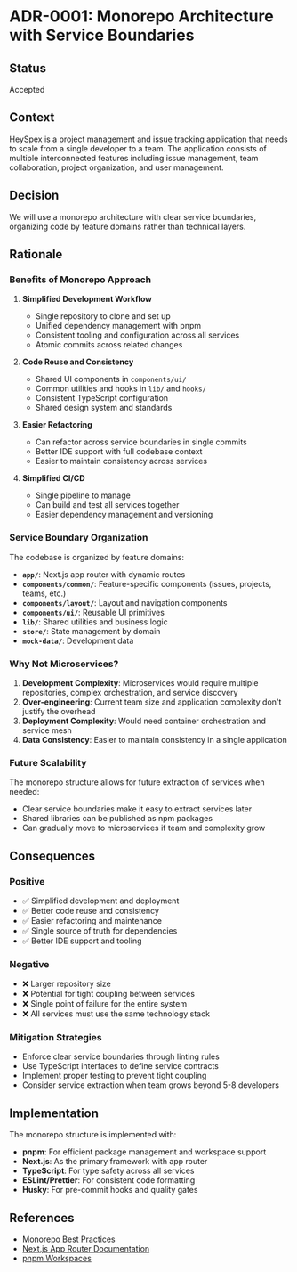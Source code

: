 # ADR-0001: Monorepo Architecture with Service Boundaries

## Status

Accepted

## Context

HeySpex is a project management and issue tracking application that needs to scale from a single developer to a team. The application consists of multiple interconnected features including issue management, team collaboration, project organization, and user management.

## Decision

We will use a monorepo architecture with clear service boundaries, organizing code by feature domains rather than technical layers.

## Rationale

### Benefits of Monorepo Approach

1. **Simplified Development Workflow**

   - Single repository to clone and set up
   - Unified dependency management with pnpm
   - Consistent tooling and configuration across all services
   - Atomic commits across related changes

2. **Code Reuse and Consistency**

   - Shared UI components in `components/ui/`
   - Common utilities and hooks in `lib/` and `hooks/`
   - Consistent TypeScript configuration
   - Shared design system and standards

3. **Easier Refactoring**

   - Can refactor across service boundaries in single commits
   - Better IDE support with full codebase context
   - Easier to maintain consistency across services

4. **Simplified CI/CD**
   - Single pipeline to manage
   - Can build and test all services together
   - Easier dependency management and versioning

### Service Boundary Organization

The codebase is organized by feature domains:

- **`app/`**: Next.js app router with dynamic routes
- **`components/common/`**: Feature-specific components (issues, projects, teams, etc.)
- **`components/layout/`**: Layout and navigation components
- **`components/ui/`**: Reusable UI primitives
- **`lib/`**: Shared utilities and business logic
- **`store/`**: State management by domain
- **`mock-data/`**: Development data

### Why Not Microservices?

1. **Development Complexity**: Microservices would require multiple repositories, complex orchestration, and service discovery
2. **Over-engineering**: Current team size and application complexity don't justify the overhead
3. **Deployment Complexity**: Would need container orchestration and service mesh
4. **Data Consistency**: Easier to maintain consistency in a single application

### Future Scalability

The monorepo structure allows for future extraction of services when needed:

- Clear service boundaries make it easy to extract services later
- Shared libraries can be published as npm packages
- Can gradually move to microservices if team and complexity grow

## Consequences

### Positive

- ✅ Simplified development and deployment
- ✅ Better code reuse and consistency
- ✅ Easier refactoring and maintenance
- ✅ Single source of truth for dependencies
- ✅ Better IDE support and tooling

### Negative

- ❌ Larger repository size
- ❌ Potential for tight coupling between services
- ❌ Single point of failure for the entire system
- ❌ All services must use the same technology stack

### Mitigation Strategies

- Enforce clear service boundaries through linting rules
- Use TypeScript interfaces to define service contracts
- Implement proper testing to prevent tight coupling
- Consider service extraction when team grows beyond 5-8 developers

## Implementation

The monorepo structure is implemented with:

- **pnpm**: For efficient package management and workspace support
- **Next.js**: As the primary framework with app router
- **TypeScript**: For type safety across all services
- **ESLint/Prettier**: For consistent code formatting
- **Husky**: For pre-commit hooks and quality gates

## References

- [Monorepo Best Practices](https://monorepo.tools/)
- [Next.js App Router Documentation](https://nextjs.org/docs/app)
- [pnpm Workspaces](https://pnpm.io/workspaces)
